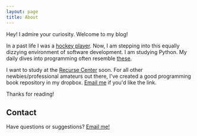 ```yaml
---
layout: page
title: About
---
```


<p class="message">
  Hey! I admire your curiosity. Welcome to my blog!
</p>

In a past life I was a [hockey player](http://www.eliteprospects.com/player.php?player=39038). Now, I am stepping into this equally dizzying environment of software development. I am studying Python. My daily dives into programming often resemble [these](https://www.facebook.com/sgag.sg/videos/1178654215482898/).

I want to study at the [Recurse Center](https://www.recurse.com/) soon. For all other newbies/professional amateurs out there, I've created a good programming book repository in my dropbox. <a href="mailto:christopher.g.cahill@gmail.com?subject=Book Folder Interest">Email me</a> if you'd like the link.

Thanks for reading!

## Contact

Have questions or suggestions? <a href="mailto:christopher.g.cahill@gmail.com?subject=I saw your blog!">Email me!</a>
